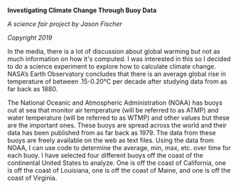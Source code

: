 **Investigating Climate Change Through Buoy Data**

*A science fair project by Jason Fischer*

*Copyright 2019*

   In the media, there is a lot of discussion about global warming but not as much information on how it's computed. I was interested in this so I decided to do a science experiment to explore how to calculate climate change. NASA’s Earth Observatory concludes that there is an average global rise in temperature of between .15-0.20℃ per decade after studying data from as far back as 1880. 

  The National Oceanic and Atmospheric Administration (NOAA) has buoys out at sea that monitor air temperature (will be referred to as ATMP) and water temperature (will be referred to as WTMP) and other values but these are the important ones. These buoys are spread across the world and their data has been published from as far back as 1979. The data from these buoys are freely available on the web as text files. Using the data from NOAA, I can use code to determine the average, min, max, etc. over time for each buoy. I have selected four different buoys off the coast of the continental United States to analyze. One is off the coast of California, one is off the coast of Louisiana, one is off the coast of Maine, and one is off the coast of Virginia.
